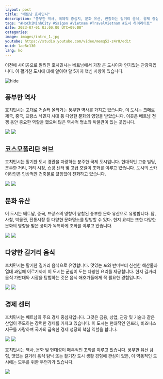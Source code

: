 ```yaml
---
layout: post
title: "베트남 호치민시"
description: "풍부한 역사, 국제적 중심지, 문화 유산, 번창하는 길거리 음식, 경제 중심지 등 활기찬 베트남 호치민시의 본질을 발견하십시오."
tags: "#HoChiMinhCity #Saigon #Vietnam #TravelVietnam #도시 하이라이트"
date: 2023-07-01 03:00:00 UTC+09:00"
categories: 
image: images/intro_1.jpg
youtube: https://studio.youtube.com/video/memq52-z4r8/edit
uuid: 1ae8c130
lang: ko
---
```


이전에 사이공으로 알려진 호치민시는 베트남에서 가장 큰 도시이자 인기있는 관광지입니다. 이 활기찬 도시에 대해 알아야 할 5가지 핵심 사항이 있습니다.

![hide](images/intro_1.jpg)


## 풍부한 역사
호치민시는 고대로 거슬러 올라가는 풍부한 역사를 가지고 있습니다. 이 도시는 크메르 제국, 중국, 프랑스 식민지 시대 등 다양한 문화의 영향을 받았습니다. 이곳은 베트남 전쟁 동안 중요한 역할을 했으며 많은 역사적 명소와 박물관이 있는 곳입니다.

![](images/main1_11.jpg)
![](images/main1_12.jpg)


## 코스모폴리탄 허브
호치민시는 활기찬 도시 경관을 자랑하는 분주한 국제 도시입니다. 현대적인 고층 빌딩, 분주한 거리, 거리 시장, 쇼핑 센터 및 고급 호텔이 조화를 이루고 있습니다. 도시의 스카이라인은 인상적인 건축물로 끊임없이 진화하고 있습니다.

![](images/main2_11.jpg)
![](images/main2_12.jpg)


## 문화 유산
이 도시는 베트남, 중국, 프랑스의 영향이 융합된 풍부한 문화 유산으로 유명합니다. 탑, 사찰, 박물관, 전통시장 등 다양한 문화명소를 탐방할 수 있다. 현지 요리는 또한 다양한 문화의 영향을 받은 풍미가 독특하게 조화를 이루고 있습니다.

![](images/main3_10.jpg)
![](images/main3_11.jpg)


## 다양한 길거리 음식
호치민시는 활기찬 길거리 음식으로 유명합니다. 맛있는 포와 반미부터 신선한 해산물과 열대 과일에 이르기까지 이 도시는 군침이 도는 다양한 요리를 제공합니다. 현지 길거리 음식 가판대와 시장을 탐험하는 것은 음식 애호가들에게 꼭 필요한 경험입니다.

![](images/main4_11.jpg)
![](images/main4_12.jpg)


## 경제 센터
호치민시는 베트남의 주요 경제 중심지입니다. 그것은 금융, 상업, 관광 및 기술과 같은 산업이 주도하는 강력한 경제를 가지고 있습니다. 이 도시는 현대적인 인프라, 비즈니스 지구를 자랑하며 국가의 급속한 경제 성장의 핵심 역할을 합니다.

![](images/main5_9.jpg)
![](images/main5_10.jpg)




호치민시는 역사, 문화 및 현대성이 매혹적인 조화를 이루고 있습니다. 풍부한 유산 탐험, 맛있는 길거리 음식 탐닉 또는 활기찬 도시 생활 경험에 관심이 있든, 이 역동적인 도시에는 모두를 위한 무언가가 있습니다.

![](images/intro_3.jpg)
